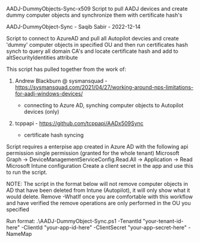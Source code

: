  AADJ-DummyObjects-Sync-x509
 Script to pull AADJ devices and create dummy computer objects and synchronize them with certificate hash's
 
 AADJ-DummyObject-Sync - Saqib Sabir - 2022-12-14 

 Script to connect to AzureAD and pull all Autopilot devcies and create 'dummy' computer objects in specified OU
 and then run certificates hash synch to query all domain CA's and locate certificate hash and add to altSecurityIdentities attribute

 This script has pulled together from the work of:
 
  1. Andrew Blackburn @ sysmansquad  - https://sysmansquad.com/2021/04/27/working-around-nps-limitations-for-aadj-windows-devices/
     - connecting to Azure AD, synching computer objects to Autopilot devices (only)

  2. tcppapi  - https://github.com/tcppapi/AADx509Sync
     - certificate hash syncing 


  Script requires a enterpise app created in Azure AD with the following api permission single permission (granted for the whole tenant)
  Microsoft Graph ->  DeviceManagementServiceConfig.Read.All  ->  Application ->  Read Microsoft Intune configuration
  Create a client secret in the app and use this to run the script. 

  NOTE: The script in the format below will not remove computer objects in AD that have been deleted from Intune (Autopilot), it 
         will only show what it would delete. Remove -WhatIf once you are comfortable with this workflow and have verified the remove 
         operations are only performed in the OU you specified


 Run format: 
 .\AADJ-DummyObject-Sync.ps1 -TenantId "your-tenant-id-here" -ClientId "your-app-id-here" -ClientSecret "your-app-secret-here" -NameMap
 
